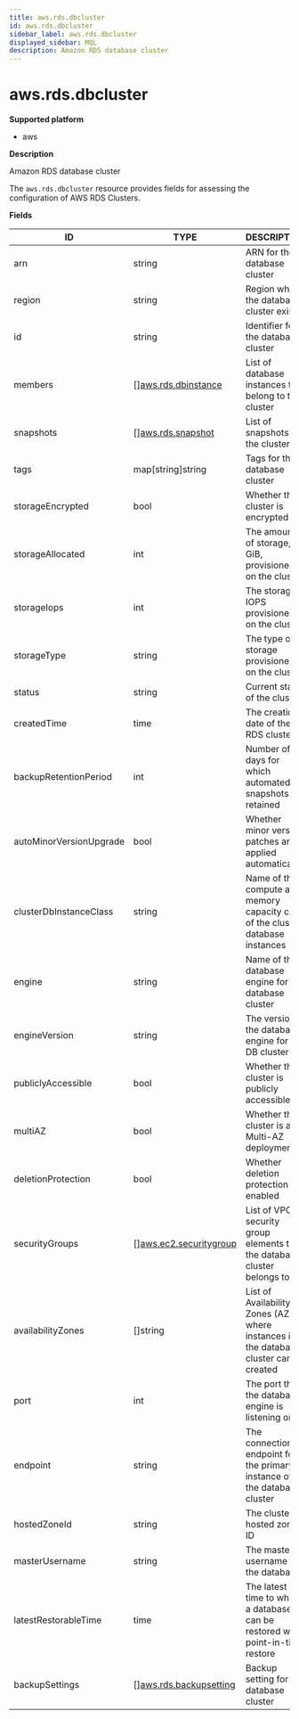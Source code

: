 ```yaml
---
title: aws.rds.dbcluster
id: aws.rds.dbcluster
sidebar_label: aws.rds.dbcluster
displayed_sidebar: MQL
description: Amazon RDS database cluster
---
```


# aws.rds.dbcluster

**Supported platform**

- aws

**Description**

Amazon RDS database cluster

The `aws.rds.dbcluster` resource provides fields for assessing the configuration of AWS RDS Clusters.

**Fields**

| ID                      | TYPE                                                        | DESCRIPTION                                                                             |
| ----------------------- | ----------------------------------------------------------- | --------------------------------------------------------------------------------------- |
| arn                     | string                                                      | ARN for the database cluster                                                            |
| region                  | string                                                      | Region where the database cluster exists                                                |
| id                      | string                                                      | Identifier for the database cluster                                                     |
| members                 | &#91;&#93;[aws.rds.dbinstance](aws.rds.dbinstance.md)       | List of database instances that belong to the cluster                                   |
| snapshots               | &#91;&#93;[aws.rds.snapshot](aws.rds.snapshot.md)           | List of snapshots for the cluster                                                       |
| tags                    | map[string]string                                           | Tags for the database cluster                                                           |
| storageEncrypted        | bool                                                        | Whether the cluster is encrypted                                                        |
| storageAllocated        | int                                                         | The amount of storage, in GiB, provisioned on the cluster                               |
| storageIops             | int                                                         | The storage IOPS provisioned on the cluster                                             |
| storageType             | string                                                      | The type of storage provisioned on the cluster                                          |
| status                  | string                                                      | Current state of the cluster                                                            |
| createdTime             | time                                                        | The creation date of the RDS cluster                                                    |
| backupRetentionPeriod   | int                                                         | Number of days for which automated snapshots are retained                               |
| autoMinorVersionUpgrade | bool                                                        | Whether minor version patches are applied automatically                                 |
| clusterDbInstanceClass  | string                                                      | Name of the compute and memory capacity class of the cluster database instances         |
| engine                  | string                                                      | Name of the database engine for this database cluster                                   |
| engineVersion           | string                                                      | The version of the database engine for this DB cluster                                  |
| publiclyAccessible      | bool                                                        | Whether the cluster is publicly accessible                                              |
| multiAZ                 | bool                                                        | Whether the cluster is a Multi-AZ deployment                                            |
| deletionProtection      | bool                                                        | Whether deletion protection is enabled                                                  |
| securityGroups          | &#91;&#93;[aws.ec2.securitygroup](aws.ec2.securitygroup.md) | List of VPC security group elements that the database cluster belongs to                |
| availabilityZones       | &#91;&#93;string                                            | List of Availability Zones (AZs) where instances in the database cluster can be created |
| port                    | int                                                         | The port that the database engine is listening on                                       |
| endpoint                | string                                                      | The connection endpoint for the primary instance of the database cluster                |
| hostedZoneId            | string                                                      | The cluster hosted zone ID                                                              |
| masterUsername          | string                                                      | The master username for the database                                                    |
| latestRestorableTime    | time                                                        | The latest time to which a database can be restored with point-in-time restore          |
| backupSettings          | &#91;&#93;[aws.rds.backupsetting](aws.rds.backupsetting.md) | Backup setting for the database cluster                                                 |

